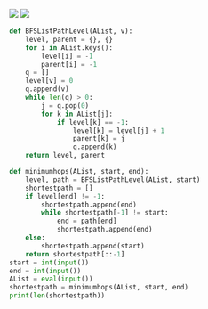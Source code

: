 ![](https://backend.seek.onlinedegree.iitm.ac.in/22t1_cs2002/assets/img/W4L2.1.png)
![](https://backend.seek.onlinedegree.iitm.ac.in/22t1_cs2002/assets/img/W4L2.2.png)
```python
def BFSListPathLevel(AList, v):
    level, parent = {}, {}
    for i in AList.keys():
        level[i] = -1
        parent[i] = -1
    q = []
    level[v] = 0
    q.append(v)
    while len(q) > 0:
        j = q.pop(0)
        for k in AList[j]:
            if level[k] == -1:
                level[k] = level[j] + 1
                parent[k] = j
                q.append(k)
    return level, parent

def minimumhops(AList, start, end):
    level, path = BFSListPathLevel(AList, start)
    shortestpath = []
    if level[end] != -1:
        shortestpath.append(end)
        while shortestpath[-1] != start:
            end = path[end]
            shortestpath.append(end)
    else:
        shortestpath.append(start)
    return shortestpath[::-1]
start = int(input())
end = int(input())
AList = eval(input())
shortestpath = minimumhops(AList, start, end)
print(len(shortestpath))
```
